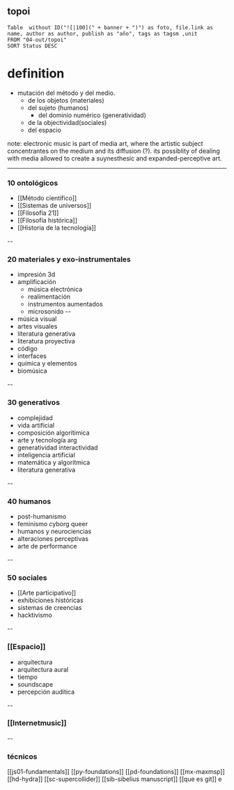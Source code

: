 
## topoi

```dataview
Table  without ID("![|100](" + banner + ")") as foto, file.link as name, author as author, publish as "año", tags as tagsm ,unit
FROM "04-out/topoi"
SORT Status DESC
```


# definition

- mutación del método y del medio.
	- de los objetos (materiales)
	- del sujeto (humanos)
		- del dominio numérico (generatividad)
	- de la objectividad(sociales)
	- del espacio

note: electronic music is part of media art, where the artistic subject concentrantes on the medium and its diffusion (?).  its possiblity of dealing with media allowed to create a suynesthesic and expanded-perceptive art.


---
 ### 10 ontológicos
 
  - [[Método científico]]
 - [[Sistemas de universos]]
- [[Filosofía 21]]
- [[Filosofía histórica]]
- [[Historia de la tecnología]]

--
### 20 materiales y exo-instrumentales
- impresión 3d
- amplificación
	- música electrónica
	- realimentación
	- instrumentos aumentados
	- microsonido
--
- música visual
- artes visuales
- literatura generativa
- literatura proyectiva
- código
- interfaces
- química y elementos
- biomúsica

--
  
###  30 generativos
  
  - complejidad 
  - vida artificial 
  - composición algorítimica 
  - arte y tecnología arg
  - generatividad interactividad 
  - inteligencia artificial 
  - matemática y  algorítmica 
  - literatura generativa
  
--


 ### 40 humanos
 -  post-humanismo 
  - feminismo cyborg queer 
 -  humanos y neurociencias 
  - alteraciones perceptivas 
-  arte de performance

--
  ### 50 sociales
  - [[Arte participativo]]
  - exhibiciones históricas  
  - sistemas de creencias
  - hacktivismo 

--

  ### [[Espacio]]
  
- arquitectura 
 - arquitectura aural 
-  tiempo 
-  soundscape 
- percepción auditica 

--
###  [[Internetmusic]]	  

--

### técnicos
[[js01-fundamentals]]
[[py-foundations]]
[[pd-foundations]]
[[mx-maxmsp]]
[[hd-hydra]]
[[sc-supercollider]]
[[sib-sibelius manuscript]]
[[que es git]]
e